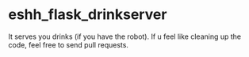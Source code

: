 # eshh_flask_drinkserver
It serves you drinks (if you have the robot).
If u feel like cleaning up the code, feel free to send pull requests.
